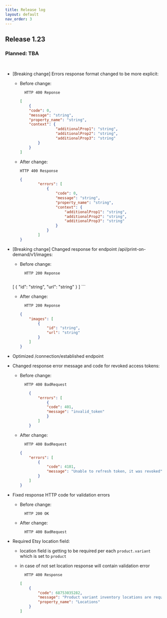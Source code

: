 ```yaml
---
title: Release log
layout: default
nav_order: 3
---
```


## Release 1.23
### Planned: TBA
&nbsp;
* [Breaking change] Errors response format changed to be more explicit:
    * Before change:
    
            HTTP 400 Reponse
        
        ```json
        [
            {
            "code": 0,
            "message": "string",
            "property_name": "string",
            "context": {
                        "additionalProp1": "string",
                        "additionalProp2": "string",
                        "additionalProp3": "string"
                }
            }
        ]
        ```

  * After change:
        
        HTTP 400 Response

    ```json
    {
            "errors": [
                {
                    "code": 0,
                    "message": "string",
                    "property_name": "string",
                    "context": {
                        "additionalProp1": "string",
                        "additionalProp2": "string",
                        "additionalProp3": "string"
                    }
                }
            ]
    }
    ```
* [Breaking change] Changed response for endpoint /api/print-on-demand/v1/images:
    * Before change:
    
            HTTP 200 Reponse
        
        ```json
    [
            {
                "id": "string",
                "url": "string"
            }
    ]
        ```
    * After change:
    
            HTTP 200 Reponse

        ```json
        {
            "images": [
                {
                    "id": "string",
                    "url": "string"
                }
            ]
        }
        ```
* Optimized /connection/established endpoint
* Changed response error message and code for revoked access tokens:
    * Before change:
    
            HTTP 400 BadRequest

        ```json
            {
                "errors": [
                    {
                    "code": 401,
                    "message": "invalid_token"
                    }
                ]
            }
        ```
    * After change:
    
            HTTP 400 BadRequest
    
        ```json
        {
            "errors": [
                {
                    "code": 4101,
                    "message": "Unable to refresh token, it was revoked"
                }
            ]
        }
        ```
        
* Fixed response HTTP code for validation errors
    * Before change:

            HTTP 200 OK
    
    * After change:

            HTTP 400 BadRequest
* Required Etsy location field:
    * location field is getting to be required per each `product.variant` which is set to `product`
    * in case of not set location response will contain validation error

            HTTP 400 Response

        ```json
        [
            {
                "code": 68753035282,
                "message": "Product variant inventory locations are required",
                "property_name": "Locations"
            }
        ]
        ```